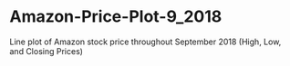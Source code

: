 # Amazon-Price-Plot-9_2018
Line plot of Amazon stock price throughout September 2018 (High, Low, and Closing Prices)
